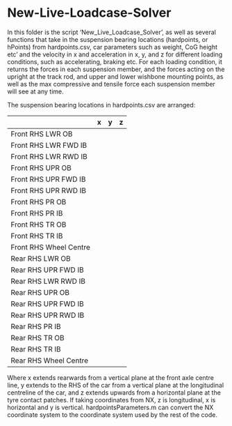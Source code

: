 # New-Live-Loadcase-Solver
In this folder is the script ‘New_Live_Loadcase_Solver’, as well as several functions that take in the suspension bearing locations (hardpoints, or hPoints) from hardpoints.csv, car parameters such as weight, CoG height etc’ and the velocity in x and acceleration in x, y, and z for different loading conditions, such as accelerating, braking etc. For each loading condition, it returns the forces in each suspension member, and the forces acting on the upright at the track rod, and upper and lower wishbone mounting points, as well as the max compressive and tensile force each suspension member will see at any time.

The suspension bearing locations in hardpoints.csv are arranged:

|                        | x | y | z |
|------------------------|---|---|---|
| Front RHS LWR OB       |   |   |   |
| Front RHS LWR FWD IB   |   |   |   |
| Front RHS LWR RWD IB   |   |   |   |
| Front RHS UPR OB       |   |   |   |
| Front RHS UPR FWD IB   |   |   |   |
| Front RHS UPR RWD IB   |   |   |   |
| Front RHS PR OB        |   |   |   |
| Front RHS PR IB        |   |   |   |
| Front RHS TR OB        |   |   |   |
| Front RHS TR IB        |   |   |   |
| Front RHS Wheel Centre |   |   |   |
| Rear RHS LWR OB        |   |   |   |
| Rear RHS UPR FWD IB    |   |   |   |
| Rear RHS LWR RWD IB    |   |   |   |
| Rear RHS UPR OB        |   |   |   |
| Rear RHS UPR FWD IB    |   |   |   |
| Rear RHS UPR RWD IB    |   |   |   |
| Rear RHS PR IB         |   |   |   |
| Rear RHS TR OB         |   |   |   |
| Rear RHS TR IB         |   |   |   |
| Rear RHS Wheel Centre  |   |   |   |

Where x extends rearwards from a vertical plane at the front axle centre line, y extends to the RHS of the car from a vertical plane at the longitudinal centreline of the car, and z extends upwards from a horizontal plane at the tyre contact patches. If taking coordinates from NX, z is longitudinal, x is horizontal and y is vertical. hardpointsParameters.m can convert the NX coordinate system to the coordinate system used by the rest of the code. 
